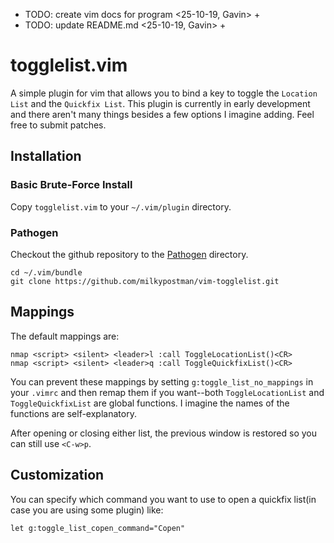 + TODO: create vim docs for program <25-10-19, Gavin> +
+ TODO: update README.md <25-10-19, Gavin> +
# togglelist.vim

A simple plugin for vim that allows you to bind a key to toggle the `Location List` and the `Quickfix List`. This plugin is currently in early development and there aren't many things besides a few options I imagine adding. Feel free to submit patches.

## Installation

### Basic Brute-Force Install

Copy `togglelist.vim` to your `~/.vim/plugin` directory.

### Pathogen

Checkout the github repository to the [Pathogen](https://github.com/tpope/vim-pathogen) directory.

    cd ~/.vim/bundle
    git clone https://github.com/milkypostman/vim-togglelist.git


## Mappings

The default mappings are:

    nmap <script> <silent> <leader>l :call ToggleLocationList()<CR>
    nmap <script> <silent> <leader>q :call ToggleQuickfixList()<CR>

You can prevent these mappings by setting `g:toggle_list_no_mappings` in your `.vimrc` and then remap them if you want--both `ToggleLocationList` and `ToggleQuickfixList` are global functions. I imagine the names of the functions are self-explanatory.

After opening or closing either list, the previous window is restored so you can still use `<C-w>p`.

## Customization

You can specify which command you want to use to open a quickfix list(in case you are using some plugin) like:

``` vim
let g:toggle_list_copen_command="Copen"
```

